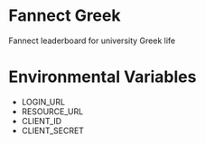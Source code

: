 Fannect Greek
=============

Fannect leaderboard for university Greek life

# Environmental Variables
* LOGIN_URL
* RESOURCE_URL
* CLIENT_ID
* CLIENT_SECRET

